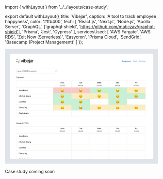 import { withLayout } from '../../layouts/case-study';

export default withLayout({
  title: 'Vibejar',
  caption: 'A tool to track employee happyness',
  color: '#ffb400',
  tech: [
    'React.js',
    'Next.js',
    'Node.js',
    'Apollo Server',
    'GraphQL',
    ['graphql-shield', 'https://github.com/maticzav/graphql-shield'],
    'Prisma',
    'Jest',
    'Cypress'
  ],
  servicesUsed: [
    'AWS Fargate',
    'AWS RDS',
    'Zeit Now (Serverless)',
    'Easycron',
    'Prisma Cloud',
    'SendGrid',
    'Basecamp (Project Management)'
  ]
});

<img width="600" className="img-fluid mb-5" src="/static/images/screen-vibejar.jpg" />

Case study coming soon
